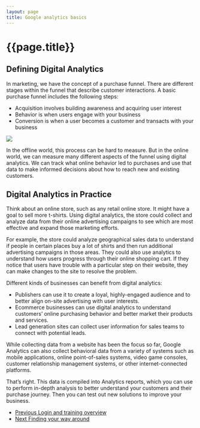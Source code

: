 ```yaml
---
layout: page
title: Google analytics basics
---
```

# {{page.title}}

## Defining Digital Analytics

In marketing, we have the concept of a purchase funnel. There are different stages within the funnel that describe customer interactions. A basic purchase funnel includes the following steps:

*   Acquisition involves building awareness and acquiring user interest
*   Behavior is when users engage with your business
*   Conversion is when a user becomes a customer and transacts with your business

![]({{site.baseurl}}/assets/images/Google-analytics/document-properties-example-in-word.png)

In the offline world, this process can be hard to measure. But in the online world, we can measure many different aspects of the funnel using digital analytics. We can track what online behavior led to purchases and use that data to make informed decisions about how to reach new and existing customers.

## Digital Analytics in Practice

Think about an online store, such as any retail online store. It might have a goal to sell more t-shirts. Using digital analytics, the store could collect and analyze data from their online advertising campaigns to see which are most effective and expand those marketing efforts.

For example, the store could analyze geographical sales data to understand if people in certain places buy a lot of shirts and then run additional advertising campaigns in those areas. They could also use analytics to understand how users progress through their online shopping cart. If they notice that users have trouble with a particular step on their website, they can make changes to the site to resolve the problem.

Different kinds of businesses can benefit from digital analytics:

*   Publishers can use it to create a loyal, highly-engaged audience and to better align on-site advertising with user interests.
*   Ecommerce businesses can use digital analytics to understand customers’ online purchasing behavior and better market their products and services.
*   Lead generation sites can collect user information for sales teams to connect with potential leads.

While collecting data from a website has been the focus so far, Google Analytics can also collect behavioral data from a variety of systems such as mobile applications, online point-of-sales systems, video game consoles, customer relationship management systems, or other internet-connected platforms.

That’s right. This data is compiled into Analytics reports, which you can use to perform in-depth analysis to better understand your customers and their purchase journey. Then you can test out new solutions to improve your business.

<nav class="pagination" aria-label="pagination">
  <ul>
    <li class="prev">
      <a href="Login-and-training-overview">
        <span class="pagination-item">
          <span class="fas fa-arrow-left"></span>Previous
        </span>
        <span>Login and training overview</span>
      </a>
    </li>
    <li class="next">
      <a href="Finding-your-way-around">
        <span class="pagination-item">
          <span class="fas fa-arrow-right"></span>Next
        </span>
        <span>Finding your way around</span>
      </a>
    </li>
  </ul>
</nav>
